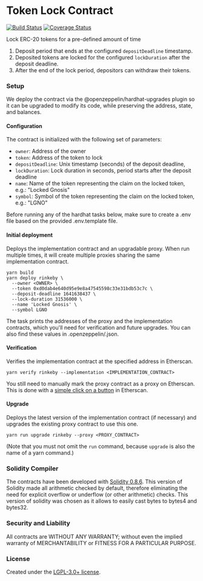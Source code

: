 # Token Lock Contract

[![Build Status](https://github.com/gnosis/token-lock/actions/workflows/ci.yml/badge.svg)](https://github.com/gnosis/token-lock/actions/workflows/ci.yml)
[![Coverage Status](https://coveralls.io/repos/github/gnosis/token-lock/badge.svg?branch=main)](https://coveralls.io/github/gnosis/token-lock)

Lock ERC-20 tokens for a pre-defined amount of time

1. Deposit period that ends at the configured `depositDeadline` timestamp.
2. Deposited tokens are locked for the configured `lockDuration` after the deposit deadline.
3. After the end of the lock period, depositors can withdraw their tokens.

### Setup

We deploy the contract via the @openzeppelin/hardhat-upgrades plugin so it can be upgraded to modify its code, while preserving the address, state, and balances.

#### Configuration

The contract is initialized with the following set of parameters:

- `owner`: Address of the owner
- `token`: Address of the token to lock
- `depositDeadline`: Unix timestamp (seconds) of the deposit deadline,
- `lockDuration`: Lock duration in seconds, period starts after the deposit deadline
- `name`: Name of the token representing the claim on the locked token, e.g.: "Locked Gnosis"
- `symbol`: Symbol of the token representing the claim on the locked token, e.g.: "LGNO"

Before running any of the hardhat tasks below, make sure to create a .env file based on the provided .env.template file.

#### Initial deployment

Deploys the implementation contract and an upgradable proxy.
When run multiple times, it will create multiple proxies sharing the same implementation contract.

```
yarn build
yarn deploy rinkeby \
  --owner <OWNER> \
  --token 0xd0dab4e640d95e9e8a47545598c33e31bdb53c7c \
  --deposit-deadline 1641638437 \
  --lock-duration 31536000 \
  --name 'Locked Gnosis' \
  --symbol LGNO
```

The task prints the addresses of the proxy and the implementation contracts, which you'll need for verification and future upgrades.
You can also find these values in .openzeppelin/<network>.json.

#### Verification

Verifies the implementation contract at the specified address in Etherscan.

```
yarn verify rinkeby --implementation <IMPLEMENTATION_CONTRACT>
```

You still need to manually mark the proxy contract as a proxy on Etherscan.
This is done with a [simple click on a button](https://medium.com/etherscan-blog/and-finally-proxy-contract-support-on-etherscan-693e3da0714b) in Etherscan.

#### Upgrade

Deploys the latest version of the implementation contract (if necessary) and upgrades the existing proxy contract to use this one.

```
yarn run upgrade rinkeby --proxy <PROXY_CONTRACT>
```

(Note that you must not omit the `run` command, because `upgrade` is also the name of a yarn command.)

### Solidity Compiler

The contracts have been developed with [Solidity 0.8.6](https://github.com/ethereum/solidity/releases/tag/v0.8.6). This version of Solidity made all arithmetic checked by default, therefore eliminating the need for explicit overflow or underflow (or other arithmetic) checks. This version of solidity was chosen as it allows to easily cast bytes to bytes4 and bytes32.

### Security and Liability

All contracts are WITHOUT ANY WARRANTY; without even the implied warranty of MERCHANTABILITY or FITNESS FOR A PARTICULAR PURPOSE.

### License

Created under the [LGPL-3.0+ license](LICENSE).

```

```
